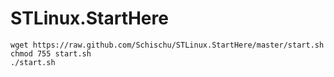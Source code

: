 STLinux.StartHere
=================

    wget https://raw.github.com/Schischu/STLinux.StartHere/master/start.sh
    chmod 755 start.sh
    ./start.sh
